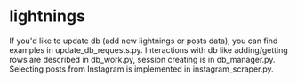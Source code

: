 # lightnings

If you'd like to update db (add new lightnings or posts data), you can find examples in update_db_requests.py.
Interactions with db like adding/getting rows are described in db_work.py, session creating is in db_manager.py.
Selecting posts from Instagram is implemented in instagram_scraper.py.
